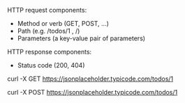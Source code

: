 HTTP request components:
* Method or verb (GET, POST, ...)
* Path (e.g. /todos/1 , /)
* Parameters (a key-value pair of parameters)

HTTP response components:
 * Status code (200, 404)



curl -X GET https://jsonplaceholder.typicode.com/todos/1 

curl -X POST https://jsonplaceholder.typicode.com/todos/1

